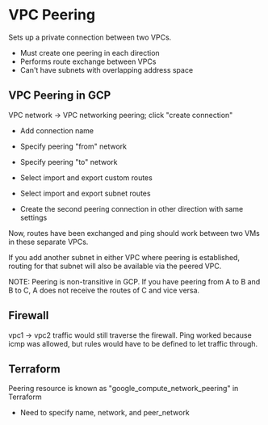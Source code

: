 # VPC Peering

Sets up a private connection between two VPCs.

- Must create one peering in each direction
- Performs route exchange between VPCs
- Can't have subnets with overlapping address space

## VPC Peering in GCP

VPC network -> VPC networking peering; click "create connection"

- Add connection name
- Specify peering "from" network
- Specify peering "to" network
- Select import and export custom routes
- Select import and export subnet routes

- Create the second peering connection in other direction with same settings

Now, routes have been exchanged and ping should work between two VMs in these separate VPCs.

If you add another subnet in either VPC where peering is established, routing for that subnet will also be available via the peered VPC.

NOTE: Peering is non-transitive in GCP. If you have peering from A to B and B to C, A does not receive the routes of C and vice versa.

## Firewall

vpc1 -> vpc2 traffic would still traverse the firewall. Ping worked because icmp was allowed, but rules would have to be defined to let traffic through.

## Terraform

Peering resource is known as "google_compute_network_peering" in Terraform

- Need to specify name, network, and peer_network